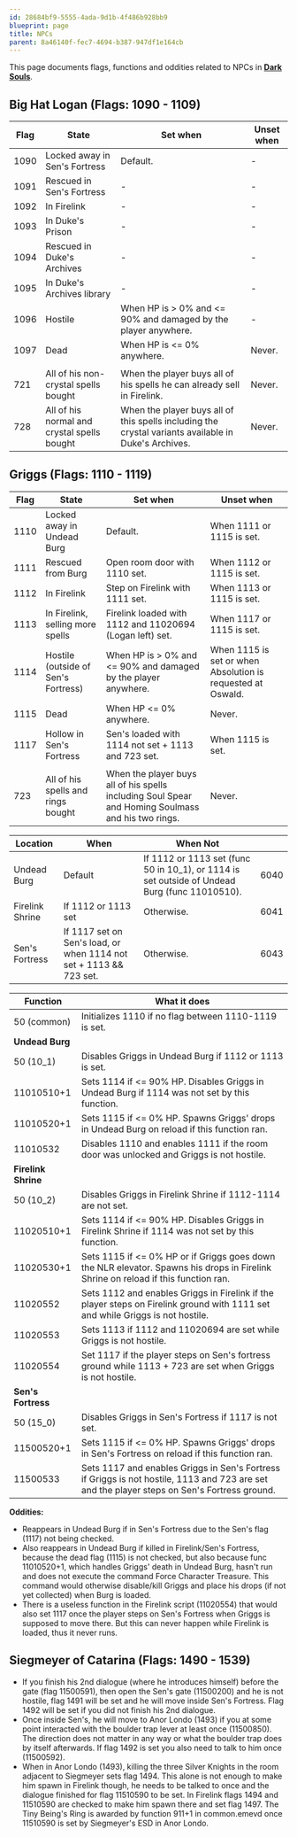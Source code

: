 ```yaml
---
id: 28684bf9-5555-4ada-9d1b-4f486b928bb9
blueprint: page
title: NPCs
parent: 8a46140f-fec7-4694-b387-947df1e164cb
---
```

This page documents flags, functions and oddities related to NPCs in [**Dark Souls**](/darksouls).

## Big Hat Logan (Flags: 1090 - 1109)

| Flag | State | Set when | Unset when |
| --- | --- | --- | --- |
| 1090 | Locked away in Sen's Fortress | Default. | - |
| 1091 | Rescued in Sen's Fortress | - | - |
| 1092 | In Firelink | - | - |
| 1093 | In Duke's Prison | - | - |
| 1094 | Rescued in Duke's Archives | - | - |
| 1095 | In Duke's Archives library | - | - |
| 1096 | Hostile | When HP is > 0% and <= 90% and damaged by the player anywhere. | - |
| 1097 | Dead | When HP is <= 0% anywhere. | Never. |
|  |  |  |  |
| 721 | All of his non-crystal spells bought | When the player buys all of his spells he can already sell in Firelink. | Never. |
| 728 | All of his normal and crystal spells bought | When the player buys all of this spells including the crystal variants available in Duke's Archives. | Never. |

## Griggs (Flags: 1110 - 1119)

| Flag | State | Set when | Unset when |
| --- | --- | --- | --- |
| 1110 | Locked away in Undead Burg | Default. | When 1111 or 1115 is set. |
| 1111 | Rescued from Burg | Open room door with 1110 set. | When 1112 or 1115 is set. |
| 1112 | In Firelink | Step on Firelink with 1111 set. | When 1113 or 1115 is set. |
| 1113 | In Firelink, selling more spells | Firelink loaded with 1112 and 11020694 (Logan left) set. | When 1117 or 1115 is set. |
| 1114 | Hostile (outside of Sen's Fortress) | When HP is > 0% and <= 90% and damaged by the player anywhere. | When 1115 is set or when Absolution is requested at Oswald. |
| 1115 | Dead | When HP <= 0% anywhere. | Never. |
| 1117 | Hollow in Sen's Fortress | Sen's loaded with 1114 not set + 1113 and 723 set. | When 1115 is set. |
|  |  |  |  |
| 723 | All of his spells and rings bought | When the player buys all of his spells including Soul Spear and Homing Soulmass and his two rings. | Never. |

| Location | When | When Not |  |
| --- | --- | --- | --- |
| Undead Burg | Default | If 1112 or 1113 set (func 50 in 10_1), or 1114 is set outside of Undead Burg (func 11010510). | 6040 |
| Firelink Shrine | If 1112 or 1113 set | Otherwise. | 6041 |
| Sen's Fortress | If 1117 set on Sen's load, or when 1114 not set + 1113 && 723 set. | Otherwise. | 6043 |

| Function | What it does |
| --- | --- |
| 50 (common) | Initializes 1110 if no flag between 1110-1119 is set. |
| **Undead Burg** |  |
| 50 (10_1) | Disables Griggs in Undead Burg if 1112 or 1113 is set. |
| 11010510+1 | Sets 1114 if <= 90% HP. Disables Griggs in Undead Burg if 1114 was not set by this function. |
| 11010520+1 | Sets 1115 if <= 0% HP. Spawns Griggs' drops in Undead Burg on reload if this function ran. |
| 11010532 | Disables 1110 and enables 1111 if the room door was unlocked and Griggs is not hostile. |
| **Firelink Shrine** |  |
| 50 (10_2) | Disables Griggs in Firelink Shrine if 1112-1114 are not set. |
| 11020510+1 | Sets 1114 if <= 90% HP. Disables Griggs in Firelink Shrine if 1114 was not set by this function. |
| 11020530+1 | Sets 1115 if <= 0% HP or if Griggs goes down the NLR elevator. Spawns his drops in Firelink Shrine on reload if this function ran. |
| 11020552 | Sets 1112 and enables Griggs in Firelink if the player steps on Firelink ground with 1111 set and while Griggs is not hostile. |
| 11020553 | Sets 1113 if 1112 and 11020694 are set while Griggs is not hostile. |
| 11020554 | Set 1117 if the player steps on Sen's fortress ground while 1113 + 723 are set when Griggs is not hostile. |
| **Sen's Fortress** |  |
| 50 (15_0) | Disables Griggs in Sen's Fortress if 1117 is not set. |
| 11500520+1 | Sets 1115 if <= 0% HP. Spawns Griggs' drops in Sen's Fortress on reload if this function ran. |
| 11500533 | Sets 1117 and enables Griggs in Sen's Fortress if Griggs is not hostile, 1113 and 723 are set and the player steps on Sen's Fortress ground. |

**Oddities:**

- Reappears in Undead Burg if in Sen's Fortress due to the Sen's flag (1117) not being checked.
- Also reappears in Undead Burg if killed in Firelink/Sen's Fortress, because the dead flag (1115) is not checked, but also because func 11010520+1, which handles Griggs' death in Undead Burg, hasn't run and does not execute the command Force Character Treasure. This command would otherwise disable/kill Griggs and place his drops (if not yet collected) when Burg is loaded.
- There is a useless function in the Firelink script (11020554) that would also set 1117 once the player steps on Sen's Fortress when Griggs is supposed to move there. But this can never happen while Firelink is loaded, thus it never runs.

## Siegmeyer of Catarina (Flags: 1490 - 1539)

- If you finish his 2nd dialogue (where he introduces himself) before the gate (flag 11500591), then open the Sen's gate (11500200) and he is not hostile, flag 1491 will be set and he will move inside Sen's Fortress. Flag 1492 will be set if you did not finish his 2nd dialogue.
- Once inside Sen's, he will move to Anor Londo (1493) if you at some point interacted with the boulder trap lever at least once (11500850). The direction does not matter in any way or what the boulder trap does by itself afterwards. If flag 1492 is set you also need to talk to him once (11500592).
- When in Anor Londo (1493), killing the three Silver Knights in the room adjacent to Siegmeyer sets flag 1494. This alone is not enough to make him spawn in Firelink though, he needs to be talked to once and the dialogue finished for flag 11510590 to be set. In Firelink flags 1494 and 11510590 are checked to make him spawn there and set flag 1497. The Tiny Being's Ring is awarded by function 911+1 in common.emevd once 11510590 is set by Siegmeyer's ESD in Anor Londo.